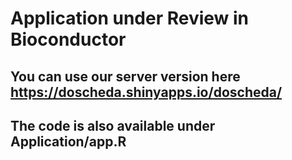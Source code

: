 # Application under Review in Bioconductor
## You can use our server version here https://doscheda.shinyapps.io/doscheda/
## The code is also available under Application/app.R
